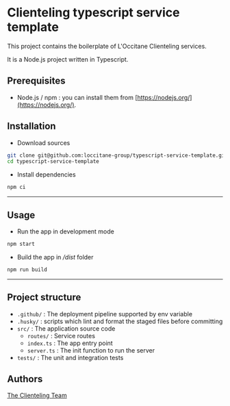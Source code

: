 # Clienteling typescript service template

This project contains the boilerplate of L'Occitane Clienteling services.

It is a Node.js project written in Typescript.

## Prerequisites

-   Node.js / npm : you can install them from [https://nodejs.org/](https://nodejs.org/).

## Installation

-   Download sources

```bash
git clone git@github.com:loccitane-group/typescript-service-template.git
cd typescript-service-template
```

-   Install dependencies

```bash
npm ci
```

---

## Usage

-   Run the app in development mode

```bash
npm start
```

-   Build the app in _/dist_ folder

```bash
npm run build
```

---

## Project structure

-   `.github/` : The deployment pipeline supported by env variable
-   `.husky/` : scripts which lint and format the staged files before committing
-   `src/` : The application source code
    -   `routes/` : Service routes
    -   `index.ts` : The app entry point
    -   `server.ts` : The init function to run the server
-   `tests/` : The unit and integration tests

## Authors

[The Clienteling Team](mailto:central.clienteling@loccitane.com)
